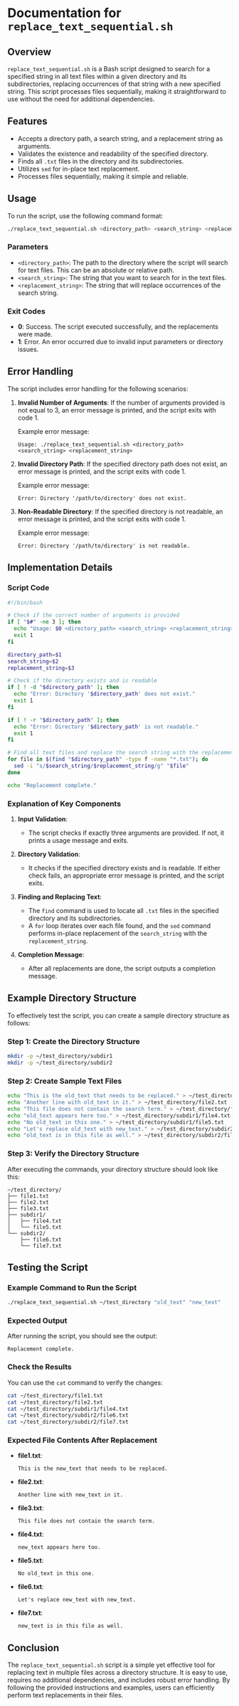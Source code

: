 # Documentation for `replace_text_sequential.sh`

## Overview

`replace_text_sequential.sh` is a Bash script designed to search for a specified string in all text files within a given directory and its subdirectories, replacing occurrences of that string with a new specified string. This script processes files sequentially, making it straightforward to use without the need for additional dependencies.

## Features

- Accepts a directory path, a search string, and a replacement string as arguments.
- Validates the existence and readability of the specified directory.
- Finds all `.txt` files in the directory and its subdirectories.
- Utilizes `sed` for in-place text replacement.
- Processes files sequentially, making it simple and reliable.

## Usage

To run the script, use the following command format:

```bash
./replace_text_sequential.sh <directory_path> <search_string> <replacement_string>
```

### Parameters

- `<directory_path>`: The path to the directory where the script will search for text files. This can be an absolute or relative path.
- `<search_string>`: The string that you want to search for in the text files.
- `<replacement_string>`: The string that will replace occurrences of the search string.

### Exit Codes

- **0**: Success. The script executed successfully, and the replacements were made.
- **1**: Error. An error occurred due to invalid input parameters or directory issues.

## Error Handling

The script includes error handling for the following scenarios:

1. **Invalid Number of Arguments**: If the number of arguments provided is not equal to 3, an error message is printed, and the script exits with code 1.
   
   Example error message:
   ```
   Usage: ./replace_text_sequential.sh <directory_path> <search_string> <replacement_string>
   ```

2. **Invalid Directory Path**: If the specified directory path does not exist, an error message is printed, and the script exits with code 1.

   Example error message:
   ```
   Error: Directory '/path/to/directory' does not exist.
   ```

3. **Non-Readable Directory**: If the specified directory is not readable, an error message is printed, and the script exits with code 1.

   Example error message:
   ```
   Error: Directory '/path/to/directory' is not readable.
   ```

## Implementation Details

### Script Code

```bash
#!/bin/bash

# Check if the correct number of arguments is provided
if [ "$#" -ne 3 ]; then
  echo "Usage: $0 <directory_path> <search_string> <replacement_string>"
  exit 1
fi

directory_path=$1
search_string=$2
replacement_string=$3

# Check if the directory exists and is readable
if [ ! -d "$directory_path" ]; then
  echo "Error: Directory '$directory_path' does not exist."
  exit 1
fi

if [ ! -r "$directory_path" ]; then
  echo "Error: Directory '$directory_path' is not readable."
  exit 1
fi

# Find all text files and replace the search string with the replacement string
for file in $(find "$directory_path" -type f -name "*.txt"); do
  sed -i "s/$search_string/$replacement_string/g" "$file"
done

echo "Replacement complete."
```

### Explanation of Key Components

1. **Input Validation**:
   - The script checks if exactly three arguments are provided. If not, it prints a usage message and exits.
   
2. **Directory Validation**:
   - It checks if the specified directory exists and is readable. If either check fails, an appropriate error message is printed, and the script exits.

3. **Finding and Replacing Text**:
   - The `find` command is used to locate all `.txt` files in the specified directory and its subdirectories.
   - A `for` loop iterates over each file found, and the `sed` command performs in-place replacement of the `search_string` with the `replacement_string`.

4. **Completion Message**:
   - After all replacements are done, the script outputs a completion message.

## Example Directory Structure

To effectively test the script, you can create a sample directory structure as follows:

### Step 1: Create the Directory Structure

```bash
mkdir -p ~/test_directory/subdir1
mkdir -p ~/test_directory/subdir2
```

### Step 2: Create Sample Text Files

```bash
echo "This is the old_text that needs to be replaced." > ~/test_directory/file1.txt
echo "Another line with old_text in it." > ~/test_directory/file2.txt
echo "This file does not contain the search term." > ~/test_directory/file3.txt
echo "old_text appears here too." > ~/test_directory/subdir1/file4.txt
echo "No old_text in this one." > ~/test_directory/subdir1/file5.txt
echo "Let's replace old_text with new_text." > ~/test_directory/subdir2/file6.txt
echo "old_text is in this file as well." > ~/test_directory/subdir2/file7.txt
```

### Step 3: Verify the Directory Structure

After executing the commands, your directory structure should look like this:

```
~/test_directory/
├── file1.txt
├── file2.txt
├── file3.txt
├── subdir1/
│   ├── file4.txt
│   └── file5.txt
└── subdir2/
    ├── file6.txt
    └── file7.txt
```

## Testing the Script

### Example Command to Run the Script

```bash
./replace_text_sequential.sh ~/test_directory "old_text" "new_text"
```

### Expected Output

After running the script, you should see the output:

```
Replacement complete.
```

### Check the Results

You can use the `cat` command to verify the changes:

```bash
cat ~/test_directory/file1.txt
cat ~/test_directory/file2.txt
cat ~/test_directory/subdir1/file4.txt
cat ~/test_directory/subdir2/file6.txt
cat ~/test_directory/subdir2/file7.txt
```

### Expected File Contents After Replacement

- **file1.txt**:
  ```
  This is the new_text that needs to be replaced.
  ```

- **file2.txt**:
  ```
  Another line with new_text in it.
  ```

- **file3.txt**:
  ```
  This file does not contain the search term.
  ```

- **file4.txt**:
  ```
  new_text appears here too.
  ```

- **file5.txt**:
  ```
  No old_text in this one.
  ```

- **file6.txt**:
  ```
  Let's replace new_text with new_text.
  ```

- **file7.txt**:
  ```
  new_text is in this file as well.
  ```

## Conclusion

The `replace_text_sequential.sh` script is a simple yet effective tool for replacing text in multiple files across a directory structure. It is easy to use, requires no additional dependencies, and includes robust error handling. By following the provided instructions and examples, users can efficiently perform text replacements in their files.